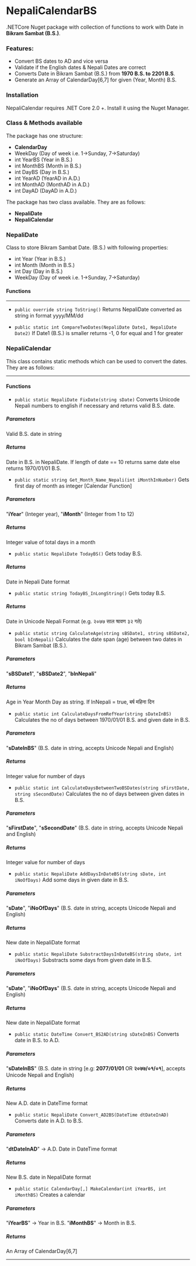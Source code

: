 # NepaliCalendarBS

.NETCore Nuget package with collection of functions to work with Date in **Bikram Sambat (B.S.)**.

### Features:

* Convert BS dates to AD and vice versa
* Validate if the English dates & Nepali Dates are correct
* Converts Date in Bikram Sambat (B.S.) from **1970 B.S. to 2201 B.S**.
* Generate an Array of CalendarDay[6,7] for given (Year, Month) B.S.

### Installation
NepaliCalendar requires .NET Core 2.0 +. Install it using the Nuget Manager.

### Class & Methods available
The package has one structure:
* **CalendarDay**
* WeekDay (Day of week i.e. 1->Sunday, 7->Saturday)
* int YearBS (Year in B.S.)
* int MonthBS (Month in B.S.)
* int DayBS (Day in B.S.)
* int YearAD (YearAD in A.D.)
* int MonthAD (MonthAD in A.D.)
* int DayAD (DayAD in A.D.)

The package has two class available. They are as follows:
* **NepaliDate**
* **NepaliCalendar**

### NepaliDate
Class to store Bikram Sambat Date. (B.S.) with following properties:
* int Year (Year in B.S.)
* int Month (Month in B.S.)
* int Day (Day in B.S.)
* WeekDay (Day of week i.e. 1->Sunday, 7->Saturday)

#### Functions
------------
* `public override string ToString()` 
Returns NepaliDate converted as string in format yyyy/MM/dd

* `public static int CompareTwoDates(NepaliDate Date1, NepaliDate Date2)` 
If Date1 (B.S.) is smaller returns -1, 0 for equal and 1 for greater

### NepaliCalendar
This class contains static methods which can be used to convert the dates. They are as follows:

------------

#### Functions
* `public static NepaliDate FixDate(string sDate)`
Converts Unicode Nepali numbers to english if necessary and returns valid B.S. date.
##### Parameters
Valid B.S. date in string
##### Returns
Date in B.S. in NepaliDate. If length of date == 10 returns same date else returns 1970/01/01 B.S.

* `public static string Get_Month_Name_Nepali(int iMonthInNumber)`
Gets first day of month as integer [Calendar Function]
##### Parameters
"**iYear**" (Integer year), "**iMonth**" (Integer from 1 to 12)
##### Returns
Integer value of total days in a month

* `public static NepaliDate TodayBS()`
Gets today B.S.
##### Returns
Date in Nepali Date format

* `public static string TodayBS_InLongString()`
Gets today B.S.
##### Returns
Date in Unicode Nepali Format (e.g. २०७७ साल श्रावण ३२ गते)

* `public static string CalculateAge(string sBSDate1, string sBSDate2, bool bInNepali)`
Calculates the date span (age) between two dates in Bikram Sambat (B.S.).
##### Parameters
"**sBSDate1**", "**sBSDate2**", "**bInNepali**"
##### Returns
Age in Year Month Day as string. If InNepali = true, बर्ष महिना दिन

* `public static int CalculateDaysFromRefYear(string sDateInBS)`
Calculates the no of days between 1970/01/01 B.S. and given date in B.S.
##### Parameters
"**sDateInBS**" (B.S. date in string, accepts Unicode Nepali and English)
##### Returns
Integer value for number of days

* `public static int CalculateDaysBetweenTwoBSDates(string sFirstDate, string sSecondDate)`
Calculates the no of days between given dates in B.S.
##### Parameters
"**sFirstDate**", "**sSecondDate**" (B.S. date in string, accepts Unicode Nepali and English)
##### Returns
Integer value for number of days

* `public static NepaliDate AddDaysInDateBS(string sDate, int iNoOfDays)`
Add some days in given date in B.S.
##### Parameters
"**sDate**", "**iNoOfDays**" (B.S. date in string, accepts Unicode Nepali and English)
##### Returns
New date in NepaliDate format

* `public static NepaliDate SubstractDaysInDateBS(string sDate, int iNoOfDays)`
Substracts some days from given date in B.S.
##### Parameters
"**sDate**", "**iNoOfDays**" (B.S. date in string, accepts Unicode Nepali and English)
##### Returns
New date in NepaliDate format

* `public static DateTime Convert_BS2AD(string sDateInBS)`
Converts date in B.S. to A.D.
##### Parameters
"**sDateInBS**" (B.S. date in string [e.g: **2077/01/01** OR **२०७७/०१/०१**], accepts Unicode Nepali and English)
##### Returns
New A.D. date in DateTime format

* `public static NepaliDate Convert_AD2BS(DateTime dtDateInAD)`
Converts date in A.D. to B.S.
##### Parameters
"**dtDateInAD**" -> A.D. Date in DateTime format
##### Returns
New B.S. date in NepaliDate format

* `public static CalendarDay[,] MakeCalendar(int iYearBS, int iMonthBS)`
Creates a calendar
##### Parameters
"**iYearBS**" -> Year in B.S.
"**iMonthBS**" -> Month in B.S.
##### Returns
An Array of CalendarDay[6,7]

------------
